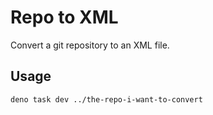 # Repo to XML

Convert a git repository to an XML file.

## Usage

```bash
deno task dev ../the-repo-i-want-to-convert
```
